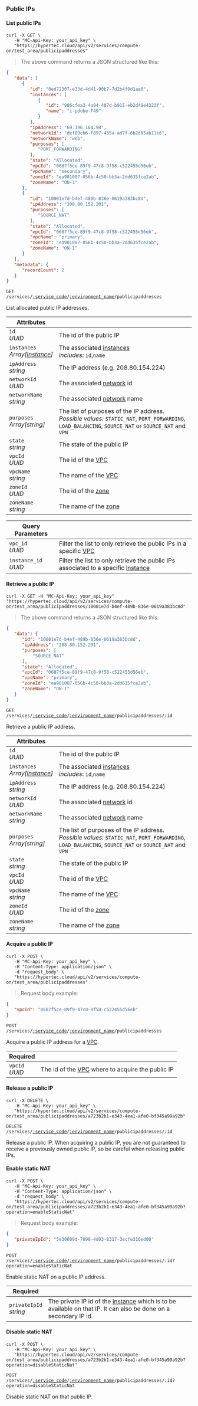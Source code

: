 ### Public IPs

#### List public IPs

```shell
curl -X GET \
   -H "MC-Api-Key: your_api_key" \
   "https://hypertec.cloud/api/v2/services/compute-on/test_area/publicipaddresses"
```
> The above command returns a JSON structured like this:

```json
{
   "data": [
      {
         "id": "0ed72307-e33d-4d41-90b7-7d2b4f0d1ae0",
         "instances": [
            {
               "id": "986cfea3-4a94-407d-b915-eb2d49e4323f",
               "name": "i-pdube-F49"
            }
         ],
         "ipAddress": "69.196.164.98",
         "networkId": "def89cb6-f897-435a-ad7f-6b2d05ab11e6",
         "networkName": "web",
         "purposes": [
            "PORT_FORWARDING"
         ],
         "state": "Allocated",
         "vpcId": "0687f5ce-89f9-47c8-9f58-c522455d56eb",
         "vpcName": "secondary",
         "zoneId": "ea901007-056b-4c50-bb3a-2dd635fce2ab",
         "zoneName": "ON-1"
      },
      {
         "id": "10001e7d-b4ef-489b-836e-0619a383bc8d",
         "ipAddress": "208.80.152.201",
         "purposes": [
            "SOURCE_NAT"
         ],
         "state": "Allocated",
         "vpcId": "0687f5ce-89f9-47c8-9f58-c522455d56eb",
         "vpcName": "primary",
         "zoneId": "ea901007-056b-4c50-bb3a-2dd635fce2ab",
         "zoneName": "ON-1"
      }
   ],
   "metadata": {
      "recordCount": 2
   }
}
```

<code>GET /services/<a href="#administration-service-connections">:service_code</a>/<a href="#administration-environments">:environment_name</a>/publicipaddresses</code>

List allocated public IP addresses.

Attributes | &nbsp;
---------- | -----
`id`<br/>*UUID* | The id of the public IP
`instances`<br/>*Array[[Instance](#cloudstack-instances)]* | The associated [instances](#cloudstack-instances) <br/>*includes*: `id`,`name`
`ipAddress`<br/>*string* | The IP address (e.g. 208.80.154.224)
`networkId`<br/>*UUID* | The associated [network](#cloudstack-networks) id
`networkName`<br/>*string* | The associated [network](#cloudstack-networks) name
`purposes`<br/>*Array[string]* | The list of purposes of the IP address.</br>*Possible values:* `STATIC_NAT`, `PORT_FORWARDING`, `LOAD_BALANCING`, `SOURCE_NAT` or `SOURCE_NAT` and `VPN`
`state`<br/>*string* | The state of the public IP
`vpcId`<br/>*UUID* | The id of the [VPC](#cloudstack-vpcs)
`vpcName`<br/>*string* | The name of the [VPC](#cloudstack-vpcs)
`zoneId`<br/>*UUID* | The id of the [zone](#cloudstack-zones)
`zoneName`<br/>*string* | The name of the [zone](#cloudstack-zones)

Query Parameters | &nbsp;
---------- | -----
`vpc_id`<br/>*UUID* | Filter the list to only retrieve the public IPs in a specific [VPC](#cloudstack-vpcs)
`instance_id`<br/>*UUID* | Filter the list to only retrieve the public IPs associated to a specific [instance](#cloudstack-instances)

#### Retrieve a public IP

```shell
curl -X GET -H "MC-Api-Key: your_api_key"
"https://hypertec.cloud/api/v2/services/compute-on/test_area/publicipaddresses/10001e7d-b4ef-489b-836e-0619a383bc8d"
```
> The above command returns a JSON structured like this:

```json
{
   "data": {
      "id": "10001e7d-b4ef-489b-836e-0619a383bc8d",
      "ipAddress": "208.80.152.201",
      "purposes": [
          "SOURCE_NAT"
      ],
      "state": "Allocated",
      "vpcId": "0687f5ce-89f9-47c8-9f58-c522455d56eb",
      "vpcName": "primary",
      "zoneId": "ea901007-056b-4c50-bb3a-2dd635fce2ab",
      "zoneName": "ON-1"
   }
}
```

<code>GET /services/<a href="#administration-service-connections">:service_code</a>/<a href="#administration-environments">:environment_name</a>/publicipaddresses/:id</code>

Retrieve a public IP address.

Attributes | &nbsp;
---------- | -----
`id`<br/>*UUID* | The id of the public IP
`instances`<br/>*Array[[Instance](#cloudstack-instances)]* | The associated [instances](#cloudstack-instances) <br/>*includes*: `id`,`name`
`ipAddress`<br/>*string* | The IP address (e.g. 208.80.154.224)
`networkId`<br/>*UUID* | The associated [network](#cloudstack-networks) id
`networkName`<br/>*string* | The associated [network](#cloudstack-networks) name
`purposes`<br/>*Array[string]* | The list of purposes of the IP address.</br>*Possible values:* `STATIC_NAT`, `PORT_FORWARDING`, `LOAD_BALANCING`, `SOURCE_NAT` or `SOURCE_NAT` and `VPN`
`state`<br/>*string* | The state of the public IP
`vpcId`<br/>*UUID* | The id of the [VPC](#cloudstack-vpcs)
`vpcName`<br/>*string* | The name of the [VPC](#cloudstack-vpcs)
`zoneId`<br/>*UUID* | The id of the [zone](#cloudstack-zones)
`zoneName`<br/>*string* | The name of the [zone](#cloudstack-zones)

#### Acquire a public IP

```shell
curl -X POST \
   -H "MC-Api-Key: your_api_key" \
   -H "Content-Type: application/json" \
   -d "request_body" \
   "https://hypertec.cloud/api/v2/services/compute-on/test_area/publicipaddresses"
```
> Request body example:

```json
{
   "vpcId": "0687f5ce-89f9-47c8-9f58-c522455d56eb"
}
```

<code>POST /services/<a href="#administration-service-connections">:service_code</a>/<a href="#administration-environments">:environment_name</a>/publicipaddresses</code>

Acquire a public IP address for a [VPC](#cloudstack-vpcs).

Required | &nbsp;
---------- | -----
`vpcId`<br/>*UUID* | The id of the [VPC](#cloudstack-vpcs) where to acquire the public IP


#### Release a public IP

```shell
curl -X DELETE \
   -H "MC-Api-Key: your_api_key" \
   "https://hypertec.cloud/api/v2/services/compute-on/test_area/publicipaddresses/a723b2b1-e343-4ea1-afe0-bf345a99a92b"
```

<code>DELETE /services/<a href="#administration-service-connections">:service_code</a>/<a href="#administration-environments">:environment_name</a>/publicipaddresses/:id</code>

Release a public IP. When acquiring a public IP, you are not guaranteed to receive a previously owned public IP, so be careful when releasing public IPs.

#### Enable static NAT

```shell
curl -X POST \
   -H "MC-Api-Key: your_api_key" \
   -H "Content-Type: application/json" \
   -d "request_body" \
   "https://hypertec.cloud/api/v2/services/compute-on/test_area/publicipaddresses/a723b2b1-e343-4ea1-afe0-bf345a99a92b?operation=enableStaticNat"
```
> Request body example:

```json
{
   "privateIpId": "5e30609d-7098-4d93-8317-3ecfe316ed00"
}
```

<code>POST /services/<a href="#administration-service-connections">:service_code</a>/<a href="#administration-environments">:environment_name</a>/publicipaddresses/:id?operation=enableStaticNat</code>

Enable static NAT on a public IP address.

Required | &nbsp;
---------- | -----
`privateIpId`<br/>*string* | The private IP id of the [instance](#cloudstack-instances) which is to be available on that IP. It can also be done on a secondary IP id.

#### Disable static NAT

```shell
curl -X POST \
   -H "MC-Api-Key: your_api_key" \
   "https://hypertec.cloud/api/v2/services/compute-on/test_area/publicipaddresses/a723b2b1-e343-4ea1-afe0-bf345a99a92b?operation=disableStaticNat"

```

<code>POST /services/<a href="#administration-service-connections">:service_code</a>/<a href="#administration-environments">:environment_name</a>/publicipaddresses/:id?operation=disableStaticNat</code>

Disable static NAT on that public IP.
